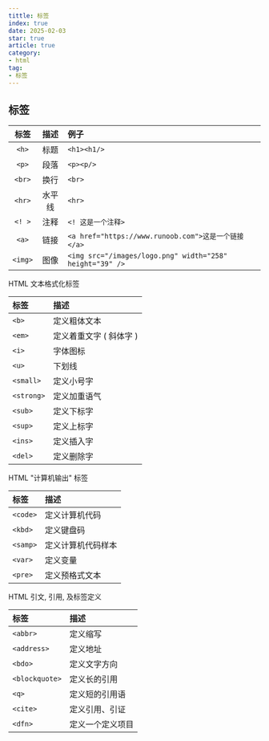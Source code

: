 ```yaml
---
tittle: 标签
index: true
date: 2025-02-03
star: true
article: true
category: 
- html
tag: 
- 标签
---
```


## 标签

      
| 标签 | 描述 | 例子 |
| :---: | :---: | :--- |
| `<h>` | 标题 | `<h1><h1/>`|
| `<p>` | 段落 | `<p><p/>`|
| `<br>`| 换行 | `<br>`|
| `<hr>`| 水平线 | `<hr>`|
| `<! >`| 注释 | `<! 这是一个注释>`|
| `<a>` | 链接 | `<a href="https://www.runoob.com">这是一个链接</a>`|
| `<img>`| 图像 | `<img src="/images/logo.png" width="258" height="39" />`|

HTML 文本格式化标签

| 标签 | 描述 |
| :--- | :--- |
| `<b>` | 定义粗体文本 |
| `<em>` | 定义着重文字 ( 斜体字 ) |
| `<i>` | 字体图标 |
| `<u>` | 下划线 |
| `<small>` | 定义小号字 |
| `<strong>` | 定义加重语气 |
| `<sub>` |	定义下标字 |
| `<sup>` |	定义上标字 |
| `<ins>` |	定义插入字 |
| `<del>` |	定义删除字 |

HTML "计算机输出" 标签

| 标签 | 描述 |
| :--- | :--- |
| `<code>` | 定义计算机代码 |
| `<kbd>` | 定义键盘码 |
| `<samp>` | 定义计算机代码样本 |
| `<var>` | 定义变量 |
| `<pre>` | 定义预格式文本 |
	
HTML 引文, 引用, 及标签定义


| 标签 | 描述 |
| :--- | :--- |
| `<abbr>` | 定义缩写 |
| `<address>` | 定义地址 |
| `<bdo>` | 定义文字方向 |
| `<blockquote>` | 定义长的引用 |
| `<q>` | 定义短的引用语 |
| `<cite>` | 定义引用、引证 |
| `<dfn>` | 定义一个定义项目 |
	
	
	
	
	
	
	